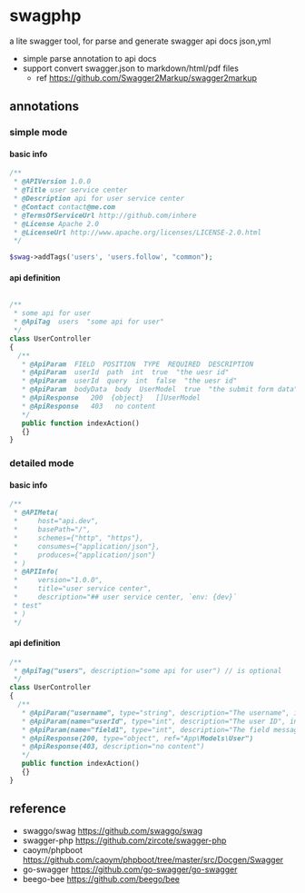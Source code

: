 # swagphp

a lite swagger tool, for parse and generate swagger api docs json,yml

- simple parse annotation to api docs
- support convert swagger.json to markdown/html/pdf files
  - ref https://github.com/Swagger2Markup/swagger2markup

## annotations


### simple mode

#### basic info

```php
/**
 * @APIVersion 1.0.0
 * @Title user service center
 * @Description api for user service center
 * @Contact contact@me.com
 * @TermsOfServiceUrl http://github.com/inhere
 * @License Apache 2.0
 * @LicenseUrl http://www.apache.org/licenses/LICENSE-2.0.html
 */
```

```php
$swag->addTags('users', 'users.follow', "common");
```

#### api definition

```php

/**
 * some api for user
 * @ApiTag  users  "some api for user"
 */
class UserController 
{
  /**
   * @ApiParam  FIELD  POSITION  TYPE  REQUIRED  DESCRIPTION
   * @ApiParam  userId  path  int  true  "the uesr id"
   * @ApiParam  userId  query  int  false  "the uesr id"
   * @ApiParam  bodyData  body  UserModel  true  "the submit form data"
   * @ApiResponse   200  {object}   []UserModel
   * @ApiResponse   403   no content
   */
   public function indexAction() 
   {}
}
```

### detailed mode

#### basic info

```php
/**
 * @APIMeta(
 *     host="api.dev",
 *     basePath="/",
 *     schemes={"http", "https"},
 *     consumes={"application/json"},
 *     produces={"application/json"}
 * )
 * @APIInfo(
 *     version="1.0.0",
 *     title="user service center",
 *     description="## user service center, `env: {dev}`
 * test"
 * )
 */
```

#### api definition

```php
/**
 * @ApiTag("users", description="some api for user") // is optional
 */
class UserController 
{
  /**
   * @ApiParam("username", type="string", description="The username", in="header")
   * @ApiParam(name="userId", type="int", description="The user ID", in="path", required=true)
   * @ApiParam(name="field1", type="int", description="The field message", in="query")
   * @ApiResponse(200, type="object", ref="App\Models\User")
   * @ApiResponse(403, description="no content")
   */
   public function indexAction() 
   {}
}
```

## reference

- swaggo/swag https://github.com/swaggo/swag
- swagger-php https://github.com/zircote/swagger-php
- caoym/phpboot https://github.com/caoym/phpboot/tree/master/src/Docgen/Swagger
- go-swagger https://github.com/go-swagger/go-swagger
- beego-bee https://github.com/beego/bee
